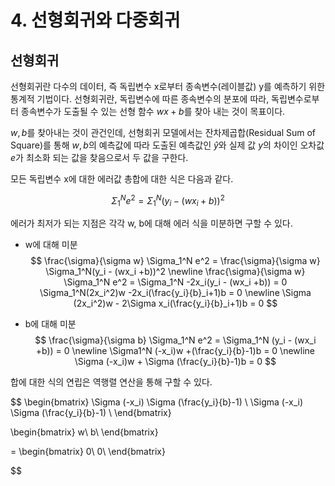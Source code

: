 # 4. 선형회귀와 다중회귀

## 선형회귀

선형회귀란 다수의 데이터, 즉 독립변수 x로부터 종속변수(레이블값) y를 예측하기 위한 통계적 기법이다. 선형회귀란, 독립변수에 따른 종속변수의 분포에 따라, 독립변수로부터 종속변수가 도출될 수 있는 선형 함수 $wx+b$를 찾아 내는 것이 목표이다.

$w, b$를 찾아내는 것이 관건인데, 선형회귀 모델에서는 잔차제곱합(Residual Sum of Square)를 통해 $w,b$의 예측값에 따라 도출된 예측값인 $\hat y$와 실제 값 $y$의 차이인 오차값 $e$가 최소화 되는 값을 찾음으로서 두 값을 구한다.

모든 독립변수 x에 대한 에러값 총합에 대한 식은 다음과 같다.

$$
\Sigma_1^N e^2 = \Sigma_1^N(y_i - (wx_i +b))^2
$$

에러가 최저가 되는 지점은 각각 w, b에 대해 에러 식을 미분하면 구할 수 있다.

- w에 대해 미분
$$
\frac{\sigma}{\sigma w} \Sigma_1^N e^2 = \frac{\sigma}{\sigma w} \Sigma_1^N(y_i - (wx_i +b))^2
\newline
\frac{\sigma}{\sigma w} \Sigma_1^N e^2 = \Sigma_1^N -2x_i(y_i - (wx_i +b)) = 0
\Sigma_1^N(2x_i^2)w -2x_i(\frac{y_i}{b}_i+1)b = 0
\newline
\Sigma (2x_i^2)w - 2\Sigma x_i(\frac{y_i}{b}_i+1)b = 0
$$

- b에 대해 미분
$$
\frac{\sigma}{\sigma b} \Sigma_1^N e^2 = \Sigma_1^N (y_i - (wx_i +b)) = 0
\newline
\Sigma1^N (-x_i)w +(\frac{y_i}{b}-1)b = 0
\newline
\Sigma (-x_i)w + \Sigma (\frac{y_i}{b}-1)b = 0
$$

합에 대한 식의 연립은 역행렬 연산을 통해 구할 수 있다.

$$
\begin{bmatrix} 
    \Sigma (-x_i)   \Sigma (\frac{y_i}{b}-1) \\
     \Sigma (-x_i)  \Sigma (\frac{y_i}{b}-1) \\ 
\end{bmatrix}

\begin{bmatrix}
w\\
b\\
\end{bmatrix}

=
\begin{bmatrix}
0\\
0\\
\end{bmatrix}


$$